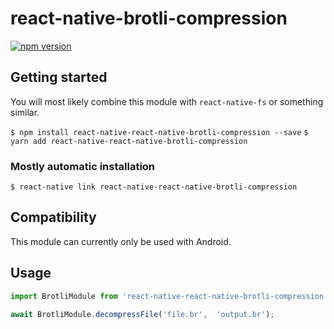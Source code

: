# react-native-brotli-compression

[![npm version](https://badge.fury.io/js/react-native-brotli-compression.svg)](https://badge.fury.io/js/react-native-brotli-compression)

## Getting started

You will most likely combine this module with `react-native-fs` or something similar.

`$ npm install react-native-react-native-brotli-compression --save`
`$ yarn add react-native-react-native-brotli-compression`

### Mostly automatic installation

`$ react-native link react-native-react-native-brotli-compression`

## Compatibility

This module can currently only be used with Android.


## Usage
```javascript
import BrotliModule from 'react-native-react-native-brotli-compression';

await BrotliModule.decompressFile('file.br',  'output.br');
```


